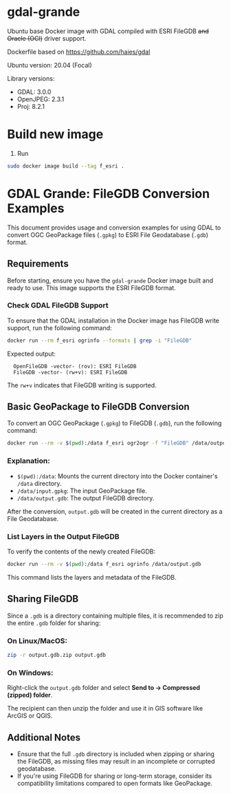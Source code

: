 # gdal-grande

Ubuntu base Docker image with GDAL compiled with ESRI FileGDB <strike>and Oracle (OCI)</strike>
driver support.

Dockerfile based on https://github.com/haies/gdal

Ubuntu version: 20.04 (Focal)

Library versions:

- GDAL: 3.0.0
- OpenJPEG: 2.3.1
- Proj: 8.2.1

# Build new image

1. Run

```bash
sudo docker image build --tag f_esri .
```

# GDAL Grande: FileGDB Conversion Examples

This document provides usage and conversion examples for using GDAL to convert OGC GeoPackage files (`.gpkg`) to ESRI File Geodatabase (`.gdb`) format.

## Requirements

Before starting, ensure you have the `gdal-grande` Docker image built and ready to use. This image supports the ESRI FileGDB format.

### Check GDAL FileGDB Support

To ensure that the GDAL installation in the Docker image has FileGDB write support, run the following command:

```bash
docker run --rm f_esri ogrinfo --formats | grep -i "FileGDB"
```

Expected output:

```
  OpenFileGDB -vector- (rov): ESRI FileGDB
  FileGDB -vector- (rw+v): ESRI FileGDB
```

The `rw+v` indicates that FileGDB writing is supported.

## Basic GeoPackage to FileGDB Conversion

To convert an OGC GeoPackage (`.gpkg`) to FileGDB (`.gdb`), run the following command:

```bash
docker run --rm -v $(pwd):/data f_esri ogr2ogr -f "FileGDB" /data/output.gdb /data/input.gpkg
```

### Explanation:
- `$(pwd):/data`: Mounts the current directory into the Docker container's `/data` directory.
- `/data/input.gpkg`: The input GeoPackage file.
- `/data/output.gdb`: The output FileGDB directory.

After the conversion, `output.gdb` will be created in the current directory as a File Geodatabase.

### List Layers in the Output FileGDB

To verify the contents of the newly created FileGDB:

```bash
docker run --rm -v $(pwd):/data f_esri ogrinfo /data/output.gdb
```

This command lists the layers and metadata of the FileGDB.

## Sharing FileGDB

Since a `.gdb` is a directory containing multiple files, it is recommended to zip the entire `.gdb` folder for sharing:

### On Linux/MacOS:
```bash
zip -r output.gdb.zip output.gdb
```

### On Windows:
Right-click the `output.gdb` folder and select **Send to → Compressed (zipped) folder**.

The recipient can then unzip the folder and use it in GIS software like ArcGIS or QGIS.

## Additional Notes

- Ensure that the full `.gdb` directory is included when zipping or sharing the FileGDB, as missing files may result in an incomplete or corrupted geodatabase.
- If you're using FileGDB for sharing or long-term storage, consider its compatibility limitations compared to open formats like GeoPackage.


